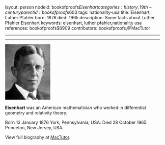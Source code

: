 layout: person
nodeid: bookofproofs$Eisenhart
categories: history,19th-century
parentid: bookofproofs$603
tags: nationality-usa
title: Eisenhart, Luther Pfahler
born: 1876
died: 1965
description: Some facts about Luther Pfahler Eisenhart
keywords: eisenhart, luther pfahler,nationality usa
references: bookofproofs$6909
contributors: bookofproofs,@MacTutor

---


---

![Eisenhart.jpg](https://github.com/bookofproofs/bookofproofs.github.io/blob/main/_sources/_assets/images/portraits/Eisenhart.jpg?raw=true)

**Eisenhart** was an American mathematician who worked in differential geometry and relativity theory.

Born 13 January 1876 York, Pennsylvania, USA. Died 28 October 1965 Princeton, New Jersey, USA.


View full biography at [MacTutor](https://mathshistory.st-andrews.ac.uk/Biographies/Eisenhart/).